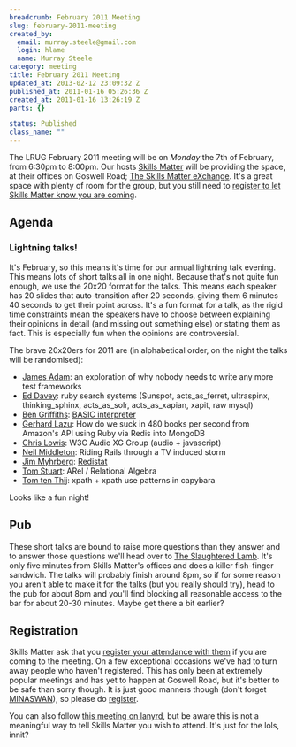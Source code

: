 ```yaml
--- 
breadcrumb: February 2011 Meeting
slug: february-2011-meeting
created_by: 
  email: murray.steele@gmail.com
  login: hlame
  name: Murray Steele
category: meeting
title: February 2011 Meeting
updated_at: 2013-02-12 23:09:32 Z
published_at: 2011-01-16 05:26:36 Z
created_at: 2011-01-16 13:26:19 Z
parts: {}

status: Published
class_name: ""
---
```


The <span class="summary">LRUG February 2011 meeting</span> will be on <span class="dtstart"><span class="value" title="20110207">*Monday* the 7th of February</span>, from <span class="value" title="18:30">6:30pm</span></span> to <span class="dtend" title="20110207T20:00">8:00pm</span>.  Our hosts [Skills Matter](http://skillsmatter.com/) will be providing the space, at <span class="location hcard">their offices on <span class="adr">Goswell Road</span>; <span class="url">[<span class="fn">The Skills Matter eXchange</span>](http://skillsmatter.com/location-details/design-architecture/484/96)</span></span>.  It's a great space with plenty of room for the group, but you still need to <a href="#feb11registration">register to let Skills Matter know you are coming</a>.

Agenda
------

### Lightning talks!

It's February, so this means it's time for our annual lightning talk evening.  This means lots of short talks all in one night.  Because that's not quite fun enough, we use the 20x20 format for the talks.  This means each speaker has 20 slides that auto-transition after 20 seconds, giving them 6 minutes 40 seconds to get their point across.  It's a fun format for a talk, as the rigid time constraints mean the speakers have to choose between explaining their opinions in detail (and missing out something else) or stating them as fact.  This is especially fun when the opinions are controversial.

The brave 20x20ers for 2011 are (in alphabetical order, on the night the talks will be randomised):

* [James Adam](http://twitter.com/lazyatom): an exploration of why nobody needs to write any more test frameworks
* [Ed Davey](http://twitter.com/misteredavey): ruby search systems (Sunspot, acts\_as\_ferret, ultraspinx, thinking\_sphinx, acts\_as\_solr, acts\_as\_xapian, xapit, raw mysql)
* [Ben Griffiths](http://twitter.com/beng): [BASIC interpreter](https://github.com/techbelly/BASIC)
* [Gerhard Lazu](http://twitter.com/gerhardlazu): How do we suck in 480 books per second from Amazon's API using Ruby via Redis into MongoDB
* [Chris Lowis](http://twitter.com/chrislowis): W3C Audio XG Group (audio + javascript)
* [Neil Middleton](http://twitter.com/neilmiddleton): Riding Rails through a TV induced storm
* [Jim Myhrberg](http://twitter.com/jimeh): [Redistat](https://github.com/jimeh/redistat)
* [Tom Stuart](http://twitter.com/tomstuart): ARel / Relational Algebra
* [Tom ten Thij](http://twitter.com/tomtt): xpath + xpath use patterns in capybara

Looks like a fun night!

Pub
---

These short talks are bound to raise more questions than they answer and to answer those questions we'll head over to [The Slaughtered Lamb](http://www.theslaughteredlambpub.com/).  It's only five minutes from Skills Matter's offices and does a killer fish-finger sandwich.  The talks will probably finish around 8pm, so if for some reason you aren't able to make it for the talks (but you really should try), head to the pub for about 8pm and you'll find blocking all reasonable access to the bar for about 20-30 minutes.  Maybe get there a bit earlier?

<a name="feb11registration"></a>
Registration
------------

Skills Matter ask that you [register your attendance with them](http://skillsmatter.com/event/ajax-ria/lrug-lightning-talks/rl-311) if you are coming to the meeting.  On a few exceptional occasions we've had to turn away people who haven't registered.  This has only been at extremely popular meetings and has yet to happen at Goswell Road, but it's better to be safe than sorry though.  It is just good manners though (don't forget [MINASWAN](http://oreilly.com/ruby/excerpts/ruby-learning-rails/ruby-glossary.html#I_indexterm_d1e32036)), so please do [register](http://skillsmatter.com/event/ajax-ria/lrug-lightning-talks/rl-311).

You can also follow [this meeting on lanyrd](http://lanyrd.com/2011/lrug-feb-2011/), but be aware this is not a meaningful way to tell Skills Matter you wish to attend.  It's just for the lols, innit?
